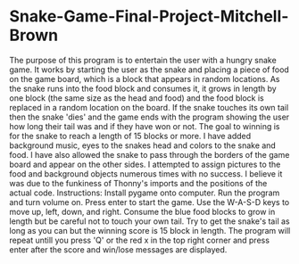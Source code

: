 # Snake-Game-Final-Project-Mitchell-Brown
The purpose of this program is to entertain the user with a hungry snake game. It works by starting the user as the snake and placing a piece of food on the game board, which is a block that appears in random locations. As the snake runs into the food block and consumes it, it grows in length by one block (the same size as the head and food) and the food block is replaced in a random location on the board. If the snake touches its own tail then the snake 'dies' and the game ends with the program showing the user how long their tail was and if they have won or not. The goal to winning is for the snake to reach a length of 15 blocks or more. I have added background music, eyes to the snakes head and colors to the snake and food. I have also allowed the snake to pass through the borders of the game board and appear on the other sides. I attempted to assign pictures to the food and background objects numerous times with no success. I believe it was due to the funkiness of Thonny's imports and the positions of the actual code.
Instructions: Install pygame onto computer. Run the program and turn volume on. Press enter to start the game. Use the W-A-S-D keys to move up, left, down, and right. Consume the blue food blocks to grow in length but be careful not to touch your own tail. Try to get the snake's tail as long as you can but the winning score is 15 block in length. The program will repeat untill you press 'Q' or the red x in the top right corner and press enter after the score and win/lose messages are displayed.
